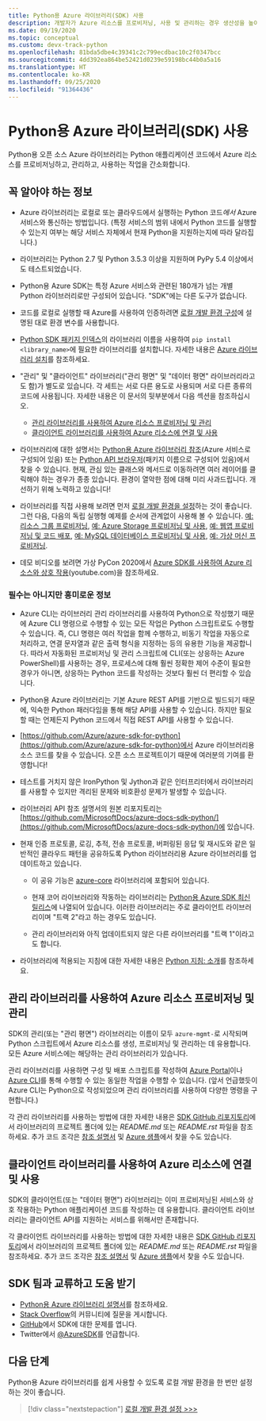 ```yaml
---
title: Python용 Azure 라이브러리(SDK) 사용
description: 개발자가 Azure 리소스를 프로비저닝, 사용 및 관리하는 경우 생산성을 높이는 데 도움이 되는 Python용 Azure 라이브러리의 특징과 기능에 대해 간략히 설명합니다.
ms.date: 09/19/2020
ms.topic: conceptual
ms.custom: devx-track-python
ms.openlocfilehash: 81bda5dbe4c39341c2c799ecdbac10c2f0347bcc
ms.sourcegitcommit: 4dd392ea864be52421d0239e59198bc44b0a5a16
ms.translationtype: HT
ms.contentlocale: ko-KR
ms.lasthandoff: 09/25/2020
ms.locfileid: "91364436"
---
```

# <a name="use-the-azure-libraries-sdk-for-python"></a>Python용 Azure 라이브러리(SDK) 사용

Python용 오픈 소스 Azure 라이브러리는 Python 애플리케이션 코드에서 Azure 리소스를 프로비저닝하고, 관리하고, 사용하는 작업을 간소화합니다.

## <a name="the-details-you-really-want-to-know"></a>꼭 알아야 하는 정보

- Azure 라이브러리는 로컬로 또는 클라우드에서 실행하는 Python 코드*에서* Azure 서비스와 통신하는 방법입니다. (특정 서비스의 범위 내에서 Python 코드를 실행할 수 있는지 여부는 해당 서비스 자체에서 현재 Python을 지원하는지에 따라 달라집니다.)

- 라이브러리는 Python 2.7 및 Python 3.5.3 이상을 지원하며 PyPy 5.4 이상에서도 테스트되었습니다.

- Python용 Azure SDK는 특정 Azure 서비스와 관련된 180개가 넘는 개별 Python 라이브러리로만 구성되어 있습니다. "SDK"에는 다른 도구가 없습니다.

- 코드를 로컬로 실행할 때 Azure를 사용하여 인증하려면 [로컬 개발 환경 구성](configure-local-development-environment.md)에 설명된 대로 환경 변수를 사용합니다. 

- [Python SDK 패키지 인덱스](azure-sdk-library-package-index.md)의 라이브러리 이름을 사용하여 `pip install <library_name>`에 필요한 라이브러리를 설치합니다. 자세한 내용은 [Azure 라이브러리 설치](azure-sdk-install.md)를 참조하세요.

- "관리" 및 "클라이언트" 라이브러리("관리 평면" 및 "데이터 평면" 라이브러리라고도 함)가 별도로 있습니다. 각 세트는 서로 다른 용도로 사용되며 서로 다른 종류의 코드에 사용됩니다. 자세한 내용은 이 문서의 뒷부분에서 다음 섹션을 참조하십시오.
  - [관리 라이브러리를 사용하여 Azure 리소스 프로비저닝 및 관리](#provision-and-manage-azure-resources-with-management-libraries)
  - [클라이언트 라이브러리를 사용하여 Azure 리소스에 연결 및 사용](#connect-to-and-use-azure-resources-with-client-libraries)

- 라이브러리에 대한 설명서는 [Python용 Azure 라이브러리 참조](/python/api/overview/azure/?view=azure-python)(Azure 서비스로 구성되어 있음) 또는 [Python API 브라우저](/python/api/?view=azure-python)(패키지 이름으로 구성되어 있음)에서 찾을 수 있습니다. 현재, 관심 있는 클래스와 메서드로 이동하려면 여러 레이어를 클릭해야 하는 경우가 종종 있습니다. 환경이 열악한 점에 대해 미리 사과드립니다. 개선하기 위해 노력하고 있습니다!

- 라이브러리를 직접 사용해 보려면 먼저 [로컬 개발 환경을 설정](configure-local-development-environment.md)하는 것이 좋습니다. 그런 다음, 다음의 독립 실행형 예제를 순서에 관계없이 사용해 볼 수 있습니다. [예: 리소스 그룹 프로비저닝](azure-sdk-example-resource-group.md), [예: Azure Storage 프로비저닝 및 사용](azure-sdk-example-storage.md), [예: 웹앱 프로비저닝 및 코드 배포](azure-sdk-example-web-app.md), [예: MySQL 데이터베이스 프로비저닝 및 사용](azure-sdk-example-database.md), [예: 가상 머신 프로비저닝](azure-sdk-example-virtual-machines.md).

- 데모 비디오를 보려면 가상 PyCon 2020에서 <a href="https://www.youtube.com/watch?v=M1pVxItg2Mg&feature=youtu.be&ocid=AID3006292" target="_blank">Azure SDK를 사용하여 Azure 리소스와 상호 작용</a>(youtube.com)을 참조하세요.

### <a name="non-essential-but-still-interesting-details"></a>필수는 아니지만 흥미로운 정보

- Azure CLI는 라이브러리 관리 라이브러리를 사용하여 Python으로 작성했기 때문에 Azure CLI 명령으로 수행할 수 있는 모든 작업은 Python 스크립트로도 수행할 수 있습니다. 즉, CLI 명령은 여러 작업을 함께 수행하고, 비동기 작업을 자동으로 처리하고, 연결 문자열과 같은 출력 형식을 지정하는 등의 유용한 기능을 제공합니다. 따라서 자동화된 프로비저닝 및 관리 스크립트에 CLI(또는 상응하는 Azure PowerShell)를 사용하는 경우, 프로세스에 대해 훨씬 정확한 제어 수준이 필요한 경우가 아니면, 상응하는 Python 코드를 작성하는 것보다 훨씬 더 편리할 수 있습니다.

- Python용 Azure 라이브러리는 기본 Azure REST API를 기반으로 빌드되기 때문에, 익숙한 Python 패러다임을 통해 해당 API를 사용할 수 있습니다. 하지만 필요할 때는 언제든지 Python 코드에서 직접 REST API를 사용할 수 있습니다.

- [https://github.com/Azure/azure-sdk-for-python](https://github.com/Azure/azure-sdk-for-python)에서 Azure 라이브러리용 소스 코드를 찾을 수 있습니다. 오픈 소스 프로젝트이기 때문에 여러분의 기여를 환영합니다!

- 테스트를 거치지 않은 IronPython 및 Jython과 같은 인터프리터에서 라이브러리를 사용할 수 있지만 격리된 문제와 비호환성 문제가 발생할 수 있습니다.

- 라이브러리 API 참조 설명서의 원본 리포지토리는 [https://github.com/MicrosoftDocs/azure-docs-sdk-python/](https://github.com/MicrosoftDocs/azure-docs-sdk-python/)에 있습니다.

- 현재 인증 프로토콜, 로깅, 추적, 전송 프로토콜, 버퍼링된 응답 및 재시도와 같은 일반적인 클라우드 패턴을 공유하도록 Python 라이브러리용 Azure 라이브러리를 업데이트하고 있습니다.

  - 이 공유 기능은 [azure-core](https://github.com/Azure/azure-sdk-for-python/tree/master/sdk/core/azure-core) 라이브러리에 포함되어 있습니다.

  - 현재 코어 라이브러리와 작동하는 라이브러리는 [Python용 Azure SDK 최신 릴리스](azure-sdk-library-package-index.md#libraries-using-azurecore)에 나열되어 있습니다. 이러한 라이브러리는 주로 클라이언트 라이브러리이며 "트랙 2"라고 하는 경우도 있습니다.

  - 관리 라이브러리와 아직 업데이트되지 않은 다른 라이브러리를 "트랙 1"이라고도 합니다.

- 라이브러리에 적용되는 지침에 대한 자세한 내용은 [Python 지침: 소개](https://azure.github.io/azure-sdk/python_introduction.html)를 참조하세요.

## <a name="provision-and-manage-azure-resources-with-management-libraries"></a>관리 라이브러리를 사용하여 Azure 리소스 프로비저닝 및 관리

SDK의 관리(또는 "관리 평면") 라이브러리는 이름이 모두 `azure-mgmt-`로 시작되며 Python 스크립트에서 Azure 리소스를 생성, 프로비저닝 및 관리하는 데 유용합니다. 모든 Azure 서비스에는 해당하는 관리 라이브러리가 있습니다.

관리 라이브러리를 사용하면 구성 및 배포 스크립트를 작성하여 [Azure Portal](https://portal.azure.com)이나 [Azure CLI](/cli/azure/install-azure-cli)를 통해 수행할 수 있는 동일한 작업을 수행할 수 있습니다. (앞서 언급했듯이 Azure CLI는 Python으로 작성되었으며 관리 라이브러리를 사용하여 다양한 명령을 구현합니다.)

각 관리 라이브러리를 사용하는 방법에 대한 자세한 내용은 [SDK GitHub 리포지토리](https://github.com/Azure/azure-sdk-for-python/tree/master/sdk)에서 라이브러리의 프로젝트 폴더에 있는 *README.md* 또는 *README.rst* 파일을 참조하세요. 추가 코드 조각은 [참조 설명서](/python/api?view=azure-python) 및 [Azure 샘플](/samples/browse/?languages=python&products=azure)에서 찾을 수도 있습니다.

## <a name="connect-to-and-use-azure-resources-with-client-libraries"></a>클라이언트 라이브러리를 사용하여 Azure 리소스에 연결 및 사용

SDK의 클라이언트(또는 "데이터 평면") 라이브러리는 이미 프로비저닝된 서비스와 상호 작용하는 Python 애플리케이션 코드를 작성하는 데 유용합니다. 클라이언트 라이브러리는 클라이언트 API를 지원하는 서비스를 위해서만 존재합니다.

각 클라이언트 라이브러리를 사용하는 방법에 대한 자세한 내용은 [SDK GitHub 리포지토리](https://github.com/Azure/azure-sdk-for-python/tree/master/sdk)에서 라이브러리의 프로젝트 폴더에 있는 *README.md* 또는 *README.rst* 파일을 참조하세요. 추가 코드 조각은 [참조 설명서](/python/api?view=azure-python) 및 [Azure 샘플](/samples/browse/?languages=python&products=azure)에서 찾을 수도 있습니다.

## <a name="get-help-and-connect-with-the-sdk-team"></a>SDK 팀과 교류하고 도움 받기

- [Python용 Azure 라이브러리 설명서](https://aka.ms/python-docs)를 참조하세요.
- [Stack Overflow](https://stackoverflow.com/questions/tagged/azure-sdk-python)의 커뮤니티에 질문을 게시합니다.
- [GitHub](https://github.com/Azure/azure-sdk-for-python/issues)에서 SDK에 대한 문제를 엽니다.
- Twitter에서 [@AzureSDK](https://twitter.com/AzureSdk/)를 언급합니다.

## <a name="next-step"></a>다음 단계

Python용 Azure 라이브러리를 쉽게 사용할 수 있도록 로컬 개발 환경을 한 번만 설정하는 것이 좋습니다.

> [!div class="nextstepaction"]
> [로컬 개발 환경 설정 >>>](configure-local-development-environment.md)
